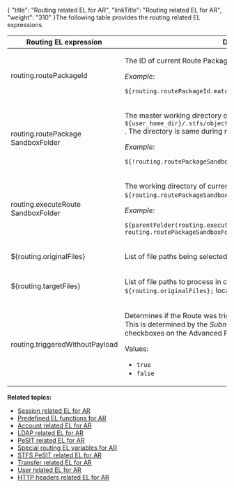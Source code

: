 {
    "title": "Routing related EL for AR",
    "linkTitle": "Routing related EL for AR",
    "weight": "310"
}The following table provides the routing related EL expressions.

<table>
   <thead>
      <tr>
<th class="HeadE-Column1-Header1">Routing EL expression         </th>
<th class="HeadE-Column1-Header1">Description / example         </th>
      </tr>
   </thead>
   <tbody>
      <tr>
         <td><p>routing.routePackageId</p>         </td>
         <td><p>The ID of current Route Package.</p>
<p><em>Example:</em></p>
<p><code>${routing.routePackageId.matches('&lt;id&gt;')}</code></p>         </td>
      </tr>
      <tr>
         <td><p>routing.routePackage<br />
SandboxFolder</p>         </td>
         <td><p>The master working directory of current execution of a Route Package;
located in <code>${user_home_dir}/.stfs/objects/${routePackageId(0,2)}/${routePackageId(3)}/;</code>
. The directory is same during route recovery and it is persisted with the event.</p>
<p><em>Example:</em></p>
<p><code>${!routing.routePackageSandboxFolder}</code></p>         </td>
      </tr>
      <tr>
         <td><p>routing.executeRoute<br />
SandboxFolder</p>         </td>
         <td><p>The working directory of current Execute Route (it is a subdirectory of <code>${routing.routePackageSandboxFolder}</code>).</p>
<p><em>Example:</em></p>
<p><code>${parentFolder(routing.executeRouteSandboxFolder) eq routing.routePackageSandboxFolder}</code></p>         </td>
      </tr>
      <tr>
         <td><p>${routing.originalFiles}</p>         </td>
         <td>List of file paths being selected for processing from the Subscription folder.         </td>
      </tr>
      <tr>
         <td><p>${routing.targetFiles}</p>         </td>
         <td><p>List of file paths to process in current Execute Route sandbox (these are copies of <code>${routing.originalFiles};</code>
located in <code>${routing.executeRouteSandboxFolder}</code>).</p>         </td>
      </tr>
      <tr>
         <td><p>routing.triggeredWithoutPayload</p>         </td>
         <td><p>Determines if the Route was triggered without any file(s) available for processing. This is determined by the <em>Submit the transferred file(s) to the route for processing.</em> checkboxes on the Advanced Routing subscription page.</p>
<p>Values:</p>
<ul>
<li><code>true</code></li>
<li><code>false</code></li>
</ul>         </td>
      </tr>
   </tbody>
</table>

**Related topics:**

-   [Session related EL for AR](../r_st_session_related)
-   [Predefined EL functions for AR](../r_st_predefined_el_functions)
-   [Account related EL for AR](../r_st_account_related)
-   [LDAP related EL for AR](../r_st_ldap_related)
-   [PeSIT related EL for AR](../r_st_pesit_related)
-   [Special routing EL variables for AR](../r_st_special_routing_variables)
-   [STFS PeSIT related EL for AR](../r_st_stfs_pesit_related)
-   [Transfer related EL for AR](../r_st_transfer_related)
-   [User related EL for AR](../r_st_user_related)
-   [HTTP headers related EL for AR](../r_st_http_headers)
